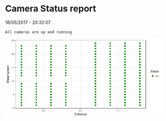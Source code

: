 Camera Status report
================
18/05/2017 - 20:32:07

    All cameras are up and running

![](camreport_files/figure-markdown_github/unnamed-chunk-2-1.png)
